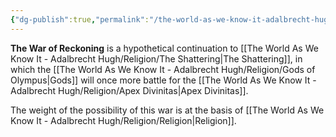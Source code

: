 ```yaml
---
{"dg-publish":true,"permalink":"/the-world-as-we-know-it-adalbrecht-hugh/religion/the-war-of-reckoning/"}
---
```


**The War of Reckoning** is a hypothetical continuation to [[The World As We Know It - Adalbrecht Hugh/Religion/The Shattering\|The Shattering]], in which the [[The World As We Know It - Adalbrecht Hugh/Religion/Gods of Olympus\|Gods]] will once more battle for the [[The World As We Know It - Adalbrecht Hugh/Religion/Apex Divinitas\|Apex Divinitas]].

The weight of the possibility of this war is at the basis of [[The World As We Know It - Adalbrecht Hugh/Religion/Religion\|Religion]].